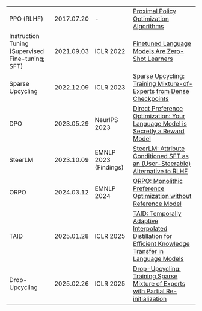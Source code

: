 |||||
|:---|:---|:---|:---|
| PPO (RLHF) | 2017.07.20 | - | [Proximal Policy Optimization Algorithms](https://arxiv.org/abs/1707.06347) |
| Instruction Tuning<br>(Supervised Fine-tuning; SFT) | 2021.09.03 | ICLR 2022 | [Finetuned Language Models Are Zero-Shot Learners](https://arxiv.org/abs/2109.01652) |
| Sparse Upcycling | 2022.12.09 | ICLR 2023 | [Sparse Upcycling: Training Mixture-of-Experts from Dense Checkpoints](https://arxiv.org/abs/2212.05055) |
| DPO | 2023.05.29 | NeurIPS 2023 | [Direct Preference Optimization: Your Language Model is Secretly a Reward Model](https://arxiv.org/abs/2305.18290) |
| SteerLM | 2023.10.09 | EMNLP 2023 (Findings) | [SteerLM: Attribute Conditioned SFT as an (User-Steerable) Alternative to RLHF](https://aclanthology.org/2023.findings-emnlp.754/) |
| ORPO | 2024.03.12 | EMNLP 2024 | [ORPO: Monolithic Preference Optimization without Reference Model](https://arxiv.org/abs/2403.07691) |
| TAID | 2025.01.28 | ICLR 2025 | [TAID: Temporally Adaptive Interpolated Distillation for Efficient Knowledge Transfer in Language Models](https://arxiv.org/abs/2501.16937) |
| Drop-Upcycling | 2025.02.26 | ICLR 2025 | [Drop-Upcycling: Training Sparse Mixture of Experts with Partial Re-initialization](https://arxiv.org/abs/2502.19261) |